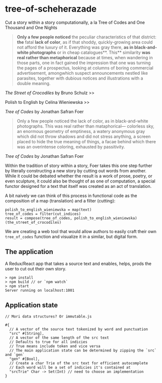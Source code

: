 # tree-of-scheherazade

Cut a story within a story computationally, a la Tree of Codes and One Thousand and One Nights

> **Only a few people noticed** the peculiar characteristics of that district: **the** fatal **lack of color**, as if that shoddy, quickly-growing area could not afford the luxury of it. Everything was gray there, **as in black-and-white photographs** or in cheap catalogues**. This** similarity **was real rather than metaphorical** because at times, when wandering in those parts, one in fact gained the impression that one was turning the pages of a prospectus, looking at columns of boring commercial advertisement, amongwhich suspect announcements nestled like parasites, together with dubious notices and illustrations with a double meaning.

*The Street of Crocodiles* by Bruno Schulz >>

Polish to English by Celina Wieniewska >>

*Tree of Codes* by Jonathan Safran Foer

> Only a few people noticed the lack of color, as in black-and-white photographs. This was real rather than mataphorical&mdash; colorless sky, an enormous geometry of emptiness, a watery anonymous gray which did not throw shadows and did not stress anything, a screen placed to hide the true meaning of things, a facae behind which there was an overintense coloring, exhausted by passitivity.

*Tree of Codes* by Jonathan Safran Foer

Within the tradition of story within a story, Foer takes this one step further by literally constructing a new story by cutting out words from another. While it could be debated whether the result is a work of prose, poetry, or even sculpture, it could also be thought of as one of computation, a special functor designed for a text that itself was created as an act of translation.

A bit naively we can think of this process in functional code as the composition of a map (translation) and a filter (cutting):
```
polish_to_english_wieniewska = map(text)
tree_of_codes = filter(cut_indices)
result = compose(tree_of_codes, polish_to_english_wieniewska)(the_street_of_crocodiles)
```

We are creating a web tool that would allow authors to easily craft their own `tree_of_codes` function and visualize it in a similar, but digital form.

## The application

A Redux/React app that takes a source text and enables, helps, prods the user to cut out their own story.

```
> npm install
> npm build // or `npm watch`
> npm start
Server running on localhost:1001
```

## Application state

```
// Mori data structures? Or immutable.js

#{
  // A vector of the source text tokenized by word and punctuation
  "src" #[String],
  // A vector of the same length of the src text
  // Defaults to true for all indicies
  // True means include token and vice versa
  // The main application state can be determined by zipping the `src` and `gen`
  "gen" #[Bool],
  // Create a char Trie of the src text for efficient autocomplete
  // Each word will be a set of indicies it's contained at
  "srcTrie" Char -> Set(Int) // need to choose an implementation 
}
```
